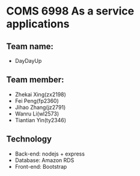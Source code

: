 # COMS 6998 As a service applications

## Team name:
- DayDayUp

## Team member:
- Zhekai Xing(zx2198)
- Fei Peng(fp2360)
- Jihao Zhang(jz2791)
- Wanru Li(wl2573)
- Tiantian Yin(ty2346)

## Technology
- Back-end: nodejs + express
- Database: Amazon RDS
- Front-end: Bootstrap
